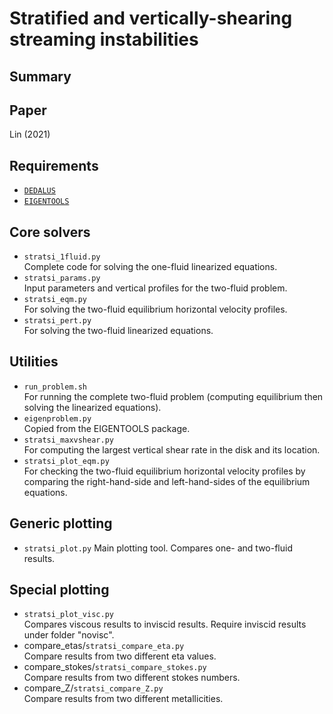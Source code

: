 # **Stratified and vertically-shearing streaming instabilities**

## Summary

## Paper
Lin (2021)

## Requirements
* [`DEDALUS`](https://dedalus-project.org/)
* [`EIGENTOOLS`](https://github.com/DedalusProject/eigentools)

## Core solvers
* `stratsi_1fluid.py`  
Complete code for solving the one-fluid  linearized equations.  
* `stratsi_params.py`  
Input parameters and vertical profiles for the two-fluid problem.
* `stratsi_eqm.py`  
For solving the two-fluid equilibrium horizontal velocity profiles.
* `stratsi_pert.py`  
For solving the two-fluid linearized equations.

## Utilities
* `run_problem.sh`  
For running the complete two-fluid problem (computing equilibrium then solving the linearized equations).
* `eigenproblem.py`  
Copied from the EIGENTOOLS package.
* `stratsi_maxvshear.py`  
For computing the largest vertical shear rate in the disk and its location.
* `stratsi_plot_eqm.py`  
For checking the two-fluid equilibrium horizontal velocity profiles by comparing the right-hand-side and left-hand-sides of the equilibrium equations.

## Generic plotting
*  `stratsi_plot.py`
Main plotting tool. Compares one- and two-fluid results.

## Special plotting
* `stratsi_plot_visc.py`  
Compares viscous results to inviscid results. Require inviscid results under folder "novisc".
* compare_etas/`stratsi_compare_eta.py`  
Compare results from two different eta values.
* compare_stokes/`stratsi_compare_stokes.py`  
Compare results from two different stokes numbers.
* compare_Z/`stratsi_compare_Z.py`  
Compare results from two different metallicities. 
